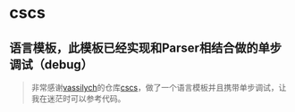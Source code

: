 # cscs

## 语言模板，此模板已经实现和Parser相结合做的单步调试（debug）

> 非常感谢[vassilych](https://github.com/vassilych)的仓库[cscs](https://github.com/vassilych/cscs)，做了一个语言模板并且携带单步调试，让我在迷茫时可以参考代码。
